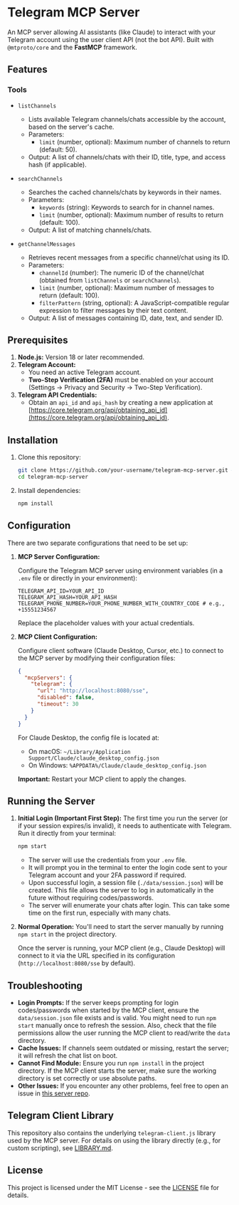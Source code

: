 # Telegram MCP Server

An MCP server allowing AI assistants (like Claude) to interact with your Telegram account using the user client API (not the bot API). Built with `@mtproto/core` and the **FastMCP** framework.

## Features

### Tools

- `listChannels`

  - Lists available Telegram channels/chats accessible by the account, based on the server's cache.
  - Parameters:
    - `limit` (number, optional): Maximum number of channels to return (default: 50).
  - Output: A list of channels/chats with their ID, title, type, and access hash (if applicable).

- `searchChannels`

  - Searches the cached channels/chats by keywords in their names.
  - Parameters:
    - `keywords` (string): Keywords to search for in channel names.
    - `limit` (number, optional): Maximum number of results to return (default: 100).
  - Output: A list of matching channels/chats.

- `getChannelMessages`
  - Retrieves recent messages from a specific channel/chat using its ID.
  - Parameters:
    - `channelId` (number): The numeric ID of the channel/chat (obtained from `listChannels` or `searchChannels`).
    - `limit` (number, optional): Maximum number of messages to return (default: 100).
    - `filterPattern` (string, optional): A JavaScript-compatible regular expression to filter messages by their text content.
  - Output: A list of messages containing ID, date, text, and sender ID.

## Prerequisites

1.  **Node.js:** Version 18 or later recommended.
2.  **Telegram Account:**
    - You need an active Telegram account.
    - **Two-Step Verification (2FA)** must be enabled on your account (Settings → Privacy and Security → Two-Step Verification).
3.  **Telegram API Credentials:**
    - Obtain an `api_id` and `api_hash` by creating a new application at [https://core.telegram.org/api/obtaining_api_id](https://core.telegram.org/api/obtaining_api_id).

## Installation

1.  Clone this repository:
    ```bash
    git clone https://github.com/your-username/telegram-mcp-server.git # Replace with your repo URL
    cd telegram-mcp-server
    ```
2.  Install dependencies:
    ```bash
    npm install
    ```

## Configuration

There are two separate configurations that need to be set up:

1. **MCP Server Configuration:**

   Configure the Telegram MCP server using environment variables (in a `.env` file or directly in your environment):

   ```dotenv
   TELEGRAM_API_ID=YOUR_API_ID
   TELEGRAM_API_HASH=YOUR_API_HASH
   TELEGRAM_PHONE_NUMBER=YOUR_PHONE_NUMBER_WITH_COUNTRY_CODE # e.g., +15551234567
   ```

   Replace the placeholder values with your actual credentials.

2. **MCP Client Configuration:**

   Configure client software (Claude Desktop, Cursor, etc.) to connect to the MCP server by modifying their configuration files:

   ```json
   {
     "mcpServers": {
       "telegram": {
         "url": "http://localhost:8080/sse",
         "disabled": false,
         "timeout": 30
       }
     }
   }
   ```

   For Claude Desktop, the config file is located at:

   - On macOS: `~/Library/Application Support/Claude/claude_desktop_config.json`
   - On Windows: `%APPDATA%/Claude/claude_desktop_config.json`

   **Important:** Restart your MCP client to apply the changes.

## Running the Server

1.  **Initial Login (Important First Step):**
    The first time you run the server (or if your session expires/is invalid), it needs to authenticate with Telegram. Run it directly from your terminal:

    ```bash
    npm start
    ```

    - The server will use the credentials from your `.env` file.
    - It will prompt you in the terminal to enter the login code sent to your Telegram account and your 2FA password if required.
    - Upon successful login, a session file (`./data/session.json`) will be created. This file allows the server to log in automatically in the future without requiring codes/passwords.
    - The server will enumerate your chats after login. This can take some time on the first run, especially with many chats.

2.  **Normal Operation:**
    You'll need to start the server manually by running `npm start` in the project directory.

    Once the server is running, your MCP client (e.g., Claude Desktop) will connect to it via the URL specified in its configuration (`http://localhost:8080/sse` by default).

## Troubleshooting

- **Login Prompts:** If the server keeps prompting for login codes/passwords when started by the MCP client, ensure the `data/session.json` file exists and is valid. You might need to run `npm start` manually once to refresh the session. Also, check that the file permissions allow the user running the MCP client to read/write the `data` directory.
- **Cache Issues:** If channels seem outdated or missing, restart the server; it will refresh the chat list on boot.
- **Cannot Find Module:** Ensure you run `npm install` in the project directory. If the MCP client starts the server, make sure the working directory is set correctly or use absolute paths.
- **Other Issues:** If you encounter any other problems, feel free to open an issue in [this server repo](https://github.com/kfastov/telegram-mcp-server).

## Telegram Client Library

This repository also contains the underlying `telegram-client.js` library used by the MCP server. For details on using the library directly (e.g., for custom scripting), see [LIBRARY.md](LIBRARY.md).

## License

This project is licensed under the MIT License - see the [LICENSE](LICENSE) file for details.
